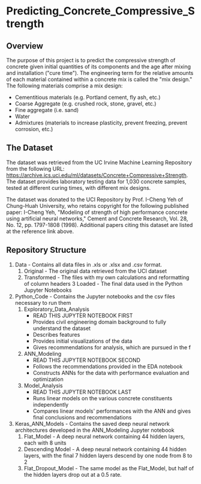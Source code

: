 # Predicting_Concrete_Compressive_Strength

## Overview
The purpose of this project is to predict the compressive strength of concrete given initial quantities of its components and the age after mixing and installation ("cure time"). The engineering term for the relative amounts of each material contained within a concrete mix is called the "mix design." The following materials comprise a mix design:
* Cementitious materials (e.g. Portland cement, fly ash, etc.)
* Coarse Aggregate (e.g. crushed rock, stone, gravel, etc.)
* Fine aggregate (i.e. sand)
* Water
* Admixtures (materials to increase plasticity, prevent freezing, prevent corrosion, etc.)

## The Dataset
The dataset was retrieved from the UC Irvine Machine Learning Repository from the following URL: <https://archive.ics.uci.edu/ml/datasets/Concrete+Compressive+Strength>. The dataset provides laboratory testing data for 1,030 concrete samples, tested at different curing times, with different mix designs.

The dataset was donated to the UCI Repository by Prof. I-Cheng Yeh of Chung-Huah University, who retains copyright for the following published paper: I-Cheng Yeh, "Modeling of strength of high performance concrete using artificial neural networks," Cement and Concrete Research, Vol. 28, No. 12, pp. 1797-1808 (1998). Additional papers citing this dataset are listed at the reference link above.

## Repository Structure
1. Data - Contains all data files in .xls or .xlsx and .csv format.
	1. Original - The original data retrieved from the UCI dataset
	2. Transformed - The files with my own calculations and reformatting of column headers
	3 Loaded - The final data used in the Python Jupyter Notebooks
2. Python_Code - Contains the Jupyter notebooks and the csv files necessary to run them
	1. Exploratory_Data_Analysis
		* READ THIS JUPYTER NOTEBOOK FIRST
		* Provides civil engineering domain background to fully understand the dataset
		* Describes features
		* Provides initial visualizations of the data
		* Gives recommendations for analysis, which are pursued in the f
	2. ANN_Modeling
		* READ THIS JUPYTER NOTEBOOK SECOND
		* Follows the recommendations provided in the EDA notebook
		* Constructs ANNs for the data with performance evaluation and optimization
	3. Model_Analysis
		* READ THIS JUPYTER NOTEBOOK LAST
		* Runs linear models on the various concrete constituents independently
		* Compares linear models' performances with the ANN and gives final conclusions and recommendations
3. Keras_ANN_Models - Contains the saved deep neural network architectures developed in the ANN_Modeling Jupyter notebook
	1. Flat_Model - A deep neural network containing 44 hidden layers, each with 8 units
	2. Descending Model - A deep neural network containing 44 hidden layers, with the final 7 hidden layers descend by one node from 8 to 2
	3. Flat_Dropout_Model - The same model as the Flat_Model, but half of the hidden layers drop out at a 0.5 rate.
